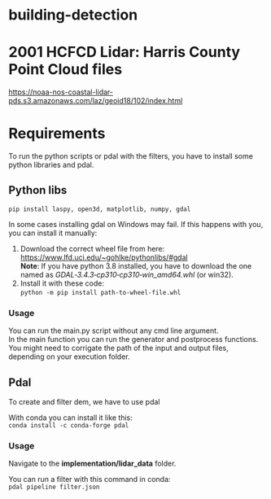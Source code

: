 # building-detection

# 2001 HCFCD Lidar: Harris County Point Cloud files
https://noaa-nos-coastal-lidar-pds.s3.amazonaws.com/laz/geoid18/102/index.html

# Requirements
To run the python scripts or pdal with the filters, you have to install some python libraries and pdal.

## Python libs
```pip install laspy, open3d, matplotlib, numpy, gdal```  

In some cases installing gdal on Windows may fail. If this happens with you, you can install it manually:
1. Download the correct wheel file from here: https://www.lfd.uci.edu/~gohlke/pythonlibs/#gdal  
**Note**: If you have python 3.8 installed, you have to download the one named as *GDAL‑3.4.3‑cp310‑cp310‑win_amd64.whl* (or win32).
2. Install it with these code:  
```python -m pip install path-to-wheel-file.whl```  

### Usage
You can run the main.py script without any cmd line argument.  
In the main function you can run the generator and postprocess functions. You might need to corrigate the path of the input and output files, depending on your execution folder.

## Pdal
To create and filter dem, we have to use pdal  

With conda you can install it like this:  
`conda install -c conda-forge pdal`

### Usage
Navigate to the **implementation/lidar_data** folder.

You can run a filter with this command in conda:  
`pdal pipeline filter.json`
